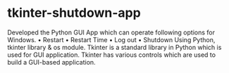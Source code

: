 # tkinter-shutdown-app
Developed the Python GUI App which can operate following options for  Windows.  •  Restart  •  Restart Time  •  Log out  •  Shutdown  Using Python, tkinter library &amp; os module. Tkinter is a standard library in Python which is used for GUI application. Tkinter has various controls which are used to build a GUI-based application.
